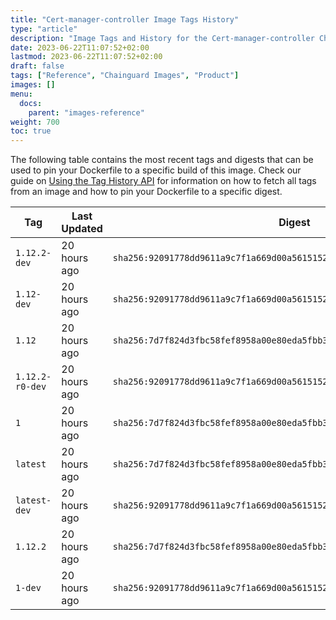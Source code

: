 ```yaml
---
title: "Cert-manager-controller Image Tags History"
type: "article"
description: "Image Tags and History for the Cert-manager-controller Chainguard Image"
date: 2023-06-22T11:07:52+02:00
lastmod: 2023-06-22T11:07:52+02:00
draft: false
tags: ["Reference", "Chainguard Images", "Product"]
images: []
menu:
  docs:
    parent: "images-reference"
weight: 700
toc: true
---
```


The following table contains the most recent tags and digests that can be used to pin your Dockerfile to a specific build of this image. Check our guide on [Using the Tag History API](/chainguard/chainguard-images/using-the-tag-history-api/) for information on how to fetch all tags from an image and how to pin your Dockerfile to a specific digest.

| Tag             | Last Updated | Digest                                                                    |
|-----------------|--------------|---------------------------------------------------------------------------|
| `1.12.2-dev`    | 20 hours ago | `sha256:92091778dd9611a9c7f1a669d00a56151520dc4bb0ebe267e0e73a2a1f005886` |
| `1.12-dev`      | 20 hours ago | `sha256:92091778dd9611a9c7f1a669d00a56151520dc4bb0ebe267e0e73a2a1f005886` |
| `1.12`          | 20 hours ago | `sha256:7d7f824d3fbc58fef8958a00e80eda5fbb359afe33990f87ce0deeb66a403790` |
| `1.12.2-r0-dev` | 20 hours ago | `sha256:92091778dd9611a9c7f1a669d00a56151520dc4bb0ebe267e0e73a2a1f005886` |
| `1`             | 20 hours ago | `sha256:7d7f824d3fbc58fef8958a00e80eda5fbb359afe33990f87ce0deeb66a403790` |
| `latest`        | 20 hours ago | `sha256:7d7f824d3fbc58fef8958a00e80eda5fbb359afe33990f87ce0deeb66a403790` |
| `latest-dev`    | 20 hours ago | `sha256:92091778dd9611a9c7f1a669d00a56151520dc4bb0ebe267e0e73a2a1f005886` |
| `1.12.2`        | 20 hours ago | `sha256:7d7f824d3fbc58fef8958a00e80eda5fbb359afe33990f87ce0deeb66a403790` |
| `1-dev`         | 20 hours ago | `sha256:92091778dd9611a9c7f1a669d00a56151520dc4bb0ebe267e0e73a2a1f005886` |
